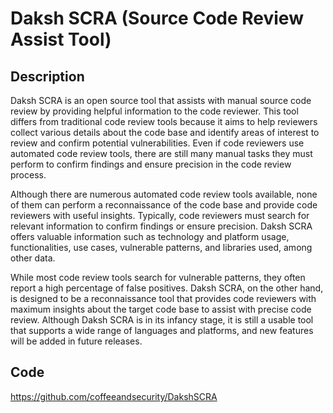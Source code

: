 # Daksh SCRA (Source Code Review Assist Tool)

## Description
Daksh SCRA is an open source tool that assists with manual source code review by providing helpful information to the code reviewer. This tool differs from traditional code review tools because it aims to help reviewers collect various details about the code base and identify areas of interest to review and confirm potential vulnerabilities. Even if code reviewers use automated code review tools, there are still many manual tasks they must perform to confirm findings and ensure precision in the code review process.

Although there are numerous automated code review tools available, none of them can perform a reconnaissance of the code base and provide code reviewers with useful insights. Typically, code reviewers must search for relevant information to confirm findings or ensure precision. Daksh SCRA offers valuable information such as technology and platform usage, functionalities, use cases, vulnerable patterns, and libraries used, among other data.

While most code review tools search for vulnerable patterns, they often report a high percentage of false positives. Daksh SCRA, on the other hand, is designed to be a reconnaissance tool that provides code reviewers with maximum insights about the target code base to assist with precise code review. Although Daksh SCRA is in its infancy stage, it is still a usable tool that supports a wide range of languages and platforms, and new features will be added in future releases.

## Code
https://github.com/coffeeandsecurity/DakshSCRA
